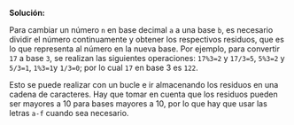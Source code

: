 **Solución:**

Para cambiar un número `n` en base decimal `a` a una base `b`, es necesario dividir el número continuamente y obtener los respectivos residuos, que es lo que representa al número en la nueva base. Por ejemplo, para convertir `17` a base `3`, se realizan las siguientes operaciones: `17%3=2` y `17/3=5`, `5%3=2` y `5/3=1`, `1%3=1`y `1/3=0`; por lo cual `17` en base 3 es `122`.  

Esto se puede realizar con un bucle e ir almacenando los residuos en una cadena de caracteres. Hay que tomar en cuenta que los residuos pueden ser mayores a 10 para bases mayores a 10, por lo que hay que usar las letras `a-f` cuando sea necesario.
